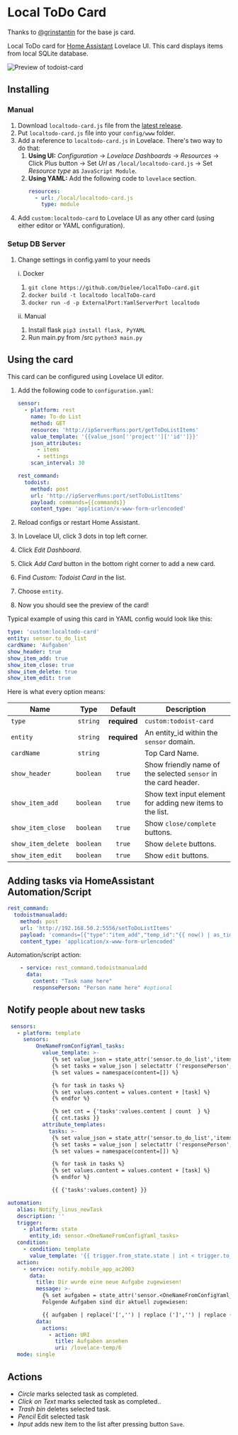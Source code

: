 # Local ToDo Card

Thanks to [@grinstantin](https://github.com/grinstantin) for the base js card.

Local ToDo card for [Home Assistant](https://www.home-assistant.io) Lovelace UI. This card displays items from local SQLite database.

![Preview of todoist-card](https://i.imgur.com/LrvIbMU.png)

## Installing

### Manual

1. Download `localtodo-card.js` file from the [latest release](https://github.com/Dielee/localToDo-card/releases).
2. Put `localtodo-card.js` file into your `config/www` folder.
3. Add a reference to `localtodo-card.js` in Lovelace. There's two way to do that:
   1. **Using UI:** _Configuration_ → _Lovelace Dashboards_ → _Resources_ → Click Plus button → Set _Url_ as `/local/localtodo-card.js` → Set _Resource type_ as `JavaScript Module`.
   2. **Using YAML:** Add the following code to `lovelace` section.
      ```yaml
      resources:
        - url: /local/localtodo-card.js
          type: module
      ```
4. Add `custom:localtodo-card` to Lovelace UI as any other card (using either editor or YAML configuration).

### Setup DB Server
1. Change settings in config.yaml to your needs

   i. Docker
      1. `git clone https://github.com/Dielee/localToDo-card.git`   
      2. `docker build -t localtodo localToDo-card`
      3. `docker run -d -p ExternalPort:YamlServerPort localtodo`

   ii. Manual
      1. Install flask `pip3 install flask, PyYAML`
      2. Run main.py from /src `python3 main.py`

## Using the card

This card can be configured using Lovelace UI editor.

1. Add the following code to `configuration.yaml`:
    ```yaml
    sensor:
      - platform: rest
        name: To-do List
        method: GET
        resource: 'http://ipServerRuns:port/getToDoListItems'
        value_template: '{{value_json[''project''][''id'']}}'
        json_attributes:
          - items
          - settings
        scan_interval: 30

    rest_command:
      todoist:
        method: post
        url: 'http://ipServerRuns:port/setToDoListItems'
        payload: commands={{commands}}
        content_type: 'application/x-www-form-urlencoded'
    ```

2. Reload configs or restart Home Assistant.
3. In Lovelace UI, click 3 dots in top left corner.
4. Click _Edit Dashboard_.
5. Click _Add Card_ button in the bottom right corner to add a new card.
6. Find _Custom: Todoist Card_ in the list.
7. Choose `entity`.
8. Now you should see the preview of the card!

Typical example of using this card in YAML config would look like this:

```yaml
type: 'custom:localtodo-card'
entity: sensor.to_do_list
cardName: 'Aufgaben'
show_header: true
show_item_add: true
show_item_close: true
show_item_delete: true
show_item_edit: true
```

Here is what every option means:

| Name                 |   Type    |   Default    | Description                                                     |
| -------------------- | :-------: | :----------: | --------------------------------------------------------------- |
| `type`               | `string`  | **required** | `custom:todoist-card`                                           |
| `entity`             | `string`  | **required** | An entity_id within the `sensor` domain.                        |
| `cardName`           | `string`  |              | Top Card Name.                                                  |
| `show_header`        | `boolean` | `true`       | Show friendly name of the selected `sensor` in the card header. |
| `show_item_add`      | `boolean` | `true`       | Show text input element for adding new items to the list.       |
| `show_item_close`    | `boolean` | `true`       | Show `close/complete` buttons.                                  |
| `show_item_delete`   | `boolean` | `true`       | Show `delete` buttons.                                          |
| `show_item_edit`     | `boolean` | `true`       | Show `edit` buttons.                                            |

## Adding tasks via HomeAssistant Automation/Script
```yaml
rest_command:
  todoistmanualadd:
    method: post
    url: 'http://192.168.50.2:5556/setToDoListItems'
    payload: 'commands=[{"type":"item_add","temp_id":"{{ now() | as_timestamp()}}","args":{"content":"{{content}}", "responsePerson":"{{responsePerson}}"}}]'
    content_type: 'application/x-www-form-urlencoded'
```

Automation/script action:

```yaml
    - service: rest_command.todoistmanualadd
      data:
        content: "Task name here"
        responsePerson: "Person name here" #optional
```

## Notify people about new tasks

```yaml
 sensors:
   - platform: template
     sensors:
         OneNameFromConfigYaml_tasks:
           value_template: >-
              {% set value_json = state_attr('sensor.to_do_list','items') %}
              {% set tasks = value_json | selectattr ('responsePerson', 'eq', '<OneNameFromConfigYaml>') | selectattr ('checked', 'eq', 0) | map(attribute='content') | list %}
              {% set values = namespace(content=[]) %}

              {% for task in tasks %}
              {% set values.content = values.content + [task] %}
              {% endfor %}

              {% set cnt = {'tasks':values.content | count  } %}
              {{ cnt.tasks }}
           attribute_templates:
             tasks: >-
              {% set value_json = state_attr('sensor.to_do_list','items') %}
              {% set tasks = value_json | selectattr ('responsePerson', 'eq', '<OneNameFromConfigYaml>') | selectattr ('checked', 'eq', 0) | map(attribute='content') | list %}
              {% set values = namespace(content=[]) %}

              {% for task in tasks %}
              {% set values.content = values.content + [task] %}
              {% endfor %}

              {{ {'tasks':values.content} }}

automation:
   alias: Notify_linus_newTask
   description: ''
   trigger:
     - platform: state
       entity_id: sensor.<OneNameFromConfigYaml_tasks>
   condition:
     - condition: template
       value_template: '{{ trigger.from_state.state | int < trigger.to_state.state | int  }}'
   action:
     - service: notify.mobile_app_ac2003
       data:
         title: Dir wurde eine neue Aufgabe zugewiesen!
         message: >-
           {% set aufgaben = state_attr('sensor.<OneNameFromConfigYaml_tasks>', 'tasks')['tasks'] %}
           Folgende Aufgaben sind dir aktuell zugewiesen: 

           {{ aufgaben | replace('[','') | replace (']','') | replace ("'","") }}
         data:
           actions:
             - action: URI
               title: Aufgaben ansehen
               uri: /lovelace-temp/6
   mode: single

```

## Actions

- _Circle_ marks selected task as completed.
- _Click on Text_ marks selected task as completed..
- _Trash bin_ deletes selected task.
- _Pencil_ Edit selected task
- _Input_ adds new item to the list after pressing button `Save`.


